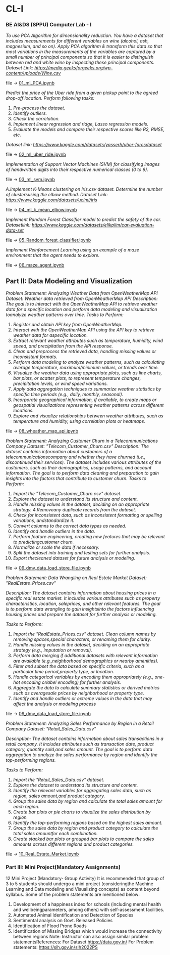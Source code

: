 # CL-I

### BE AI&amp;DS (SPPU) Computer Lab - I  

*To use PCA Algorithm for dimensionality reduction. You have a dataset that includes measurements for different variables on wine (alcohol, ash, magnesium, and so on). Apply PCA algorithm & transform this data so that most variations in the measurements of the variables are captured by a small number of principal components so that it is easier to distinguish between red and white wine by inspecting these principal components. Dataset Link: https://media.geeksforgeeks.org/wp-content/uploads/Wine.csv*

file -> [01_ml_PCA.ipynb](./01_ml_PCA.ipynb)

*Predict the price of the Uber ride from a given pickup point to the agreed drop-off location. Perform following tasks:*
1. *Pre-process the dataset.*
2. *Identify outliers.* 
3. *Check the correlation.* 
4. *Implement linear regression and ridge, Lasso regression models.* 
5. *Evaluate the models and compare their respective scores like R2, RMSE, etc.* 

*Dataset link: https://www.kaggle.com/datasets/yasserh/uber-faresdataset*

file -> [02_ml_uber_ride.ipynb](./02_ml_uber_ride.ipynb)

 *Implementation of Support Vector Machines (SVM) for classifying images of handwritten digits into their respective numerical classes (0 to 9).*

file -> [03_ml_svm.ipynb](./03_ml_svm.ipynb)

*A.Implement K-Means clustering on Iris.csv dataset. Determine the number of clustersusing the elbow method. Dataset Link: https://www.kaggle.com/datasets/uciml/iris*

file -> [04_ml_k_mean_elbow.ipynb](./04_ml_k_mean_elbow.ipynb)

*Implement Random Forest Classifier model to predict the safety of the car. Datasetlink: https://www.kaggle.com/datasets/elikplim/car-evaluation-data-set*

file -> [05_Random_forest_classifier.ipynb](./05_Random_forest_classifier.ipynb)

*Implement Reinforcement Learning using an example of a maze environment that the agent needs to explore.*

file -> [06_maze_agent.ipynb](./06_maze_agent.ipynb)

## Part II: Data Modeling and Visualization

*Problem Statement: Analyzing Weather Data from OpenWeatherMap API Dataset: Weather data retrieved from OpenWeatherMap API Description: The goal is to interact with the OpenWeatherMap API to retrieve weather data for a specific location and perform data modeling and visualization toanalyze weather patterns over time.*
*Tasks to Perform:*
1. *Register and obtain API key from OpenWeatherMap.*
2. *Interact with the OpenWeatherMap API using the API key to retrieve weather data for aspecific location.*
3. *Extract relevant weather attributes such as temperature, humidity, wind speed, and precipitation from the API response.*
4. *Clean and preprocess the retrieved data, handling missing values or inconsistent formats.*
5. *Perform data modeling to analyze weather patterns, such as calculating average temperature, maximum/minimum values, or trends over time.*
6. *Visualize the weather data using appropriate plots, such as line charts, bar plots, or scatter plots, to represent temperature changes, precipitation levels, or wind speed variations.*
7. *Apply data aggregation techniques to summarize weather statistics by specific time periods (e.g., daily, monthly, seasonal).*
8. *Incorporate geographical information, if available, to create maps or geospatial visualizations representing weather patterns across different locations.*
9. *Explore and visualize relationships between weather attributes, such as temperature and humidity, using correlation plots or heatmaps.*

file -> [08_wheather_map_api.ipynb](./08_wheather_map_api.ipynb)

*Problem Statement: Analyzing Customer Churn in a Telecommunications Company Dataset: "Telecom_Customer_Churn.csv" Description: The dataset contains information about customers of a telecommunicationscompany and whether they have churned (i.e., discontinued their services). The dataset includes various attributes of the customers, such as their demographics, usage patterns, and account information. The goal is to perform data cleaning and preparation to gain insights into the factors that contribute to customer churn.*
*Tasks to Perform:*
1. *Import the "Telecom_Customer_Churn.csv" dataset.*
2. *Explore the dataset to understand its structure and content.*
3. *Handle missing values in the dataset, deciding on an appropriate strategy.*
4.*Removeany duplicate records from the dataset.*
5. *Check for inconsistent data, such as inconsistent formatting or spelling variations, andstandardize it.*
6. *Convert columns to the correct data types as needed.*
7. *Identify and handle outliers in the data.*
8. *Perform feature engineering, creating new features that may be relevant to predictingcustomer churn.*
9. *Normalize or scale the data if necessary.*
10. *Split the dataset into training and testing sets for further analysis.*
11. *Export thecleaned dataset for future analysis or modeling.*

file -> [09_dmv_data_load_store_file.ipynb](./09_dmv_data_load_store_file.ipynb)

*Problem Statement: Data Wrangling on Real Estate Market Dataset: "RealEstate_Prices.csv"*

*Description: The dataset contains information about housing prices in a specific real estate market. It includes various attributes such as property characteristics, location, saleprices, and other relevant features. The goal is to perform data wrangling to gain insightsinto the factors influencing housing prices and prepare the dataset for further analysis or modeling.*

*Tasks to Perform:*
1. *Import the "RealEstate_Prices.csv" dataset. Clean column names by removing spaces,special characters, or renaming them for clarity.*
2. *Handle missing values in the dataset, deciding on an appropriate strategy (e.g., imputation or removal).*
3. *Perform data merging if additional datasets with relevant information are available (e.g.,neighborhood demographics or nearby amenities).*
4. *Filter and subset the data based on specific criteria, such as a particular time period,property type, or location.*
5. *Handle categorical variables by encoding them appropriately (e.g., one-hot encoding orlabel encoding) for further analysis.*
6. *Aggregate the data to calculate summary statistics or derived metrics such as averagesale prices by neighborhood or property type.*
7. *Identify and handle outliers or extreme values in the data that may affect the analysis or modeling process*

file -> [09_dmv_data_load_store_file.ipynb](./09_dmv_data_load_store_file.ipynb)

*Problem Statement: Analyzing Sales Performance by Region in a Retail Company Dataset: "Retail_Sales_Data.csv"*

*Description: The dataset contains information about sales transactions in a retail company. It includes attributes such as transaction date, product category, quantity sold,and sales amount. The goal is to perform data aggregation to analyze the sales performance by region and identify the top-performing regions.*

*Tasks to Perform:*
1. *Import the "Retail_Sales_Data.csv" dataset.*
2. *Explore the dataset to understand its structure and content.*
3. *Identify the relevant variables for aggregating sales data, such as region, sales amount,and product category.*
4. *Group the sales data by region and calculate the total sales amount for each region.*
5. *Create bar plots or pie charts to visualize the sales distribution by region.*
6. *Identify the top-performing regions based on the highest sales amount.*
7. *Group the sales data by region and product category to calculate the total sales amountfor each combination.*
8. *Create stacked bar plots or grouped bar plots to compare the sales amounts across different regions and product categories.*

file -> [10_Real_Estate_Market.ipynb](./10_Real_Estate_Market.ipynb)

### Part III: Mini Project(Mandatory Assignments)
12 Mini Project (Mandatory- Group Activity) It is recommended that group of 3 to 5 students should undergo a mini project (consideringthe Machine Learning and Data modeling and Visualizing concepts) as content beyond syllabus. Some of the problem statements are mentioned below:
1. Development of a happiness index for schools (including mental health and wellbeingparameters, among others) with self-assessment facilities.
2. Automated Animal Identification and Detection of Species
3. Sentimental analysis on Govt. Released Policies
4. Identification of Flood Prone Roads
5. Identification of Missing Bridges which would increase the connectivity between regions 
Note: Instructor can also assign similar problem statementsReferences: For Dataset https://data.gov.in/ For Problem statements: https://sih.gov.in/sih2022PS